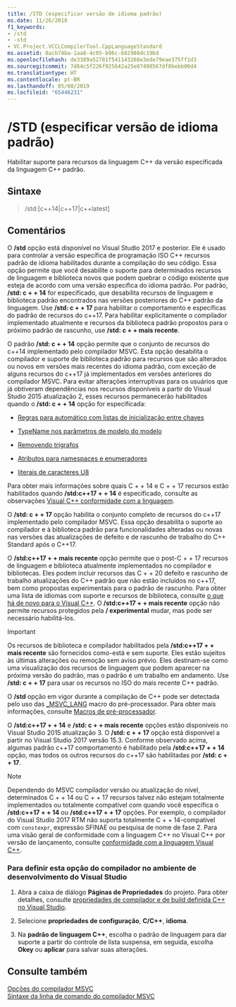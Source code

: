 ```yaml
---
title: /STD (especificar versão de idioma padrão)
ms.date: 11/26/2018
f1_keywords:
- /std
- -std
- VC.Project.VCCLCompilerTool.CppLanguageStandard
ms.assetid: 0acb74ba-1aa8-4c05-b96c-682988dc19bd
ms.openlocfilehash: de3389a52781f541143268e3ede79eae375ff1d3
ms.sourcegitcommit: 7d64c5f226f925642a25e07498567df8bebb00d4
ms.translationtype: HT
ms.contentlocale: pt-BR
ms.lasthandoff: 05/08/2019
ms.locfileid: "65446231"
---
```

# <a name="std-specify-language-standard-version"></a>/STD (especificar versão de idioma padrão)

Habilitar suporte para recursos da linguagem C++ da versão especificada da linguagem C++ padrão.

## <a name="syntax"></a>Sintaxe

> /std:\[c++14\|c++17\|c++latest]

## <a name="remarks"></a>Comentários

O **/std** opção está disponível no Visual Studio 2017 e posterior. Ele é usado para controlar a versão específica de programação ISO C++ recursos padrão de idioma habilitados durante a compilação do seu código. Essa opção permite que você desabilite o suporte para determinados recursos de linguagem e biblioteca novos que podem quebrar o código existente que esteja de acordo com uma versão específica do idioma padrão. Por padrão, **/std: c + + 14** for especificado, que desabilita recursos de linguagem e biblioteca padrão encontrados nas versões posteriores do C++ padrão da linguagem. Use **/std: c + + 17** para habilitar o comportamento e específicas do padrão de recursos do c++17. Para habilitar explicitamente o compilador implementado atualmente e recursos da biblioteca padrão propostos para o próximo padrão de rascunho, use **/std: c + + mais recente**.

O padrão **/std: c + + 14** opção permite que o conjunto de recursos do c++14 implementado pelo compilador MSVC. Esta opção desabilita o compilador e suporte de biblioteca padrão para recursos que são alterados ou novos em versões mais recentes do idioma padrão, com exceção de alguns recursos do c++17 já implementados em versões anteriores do compilador MSVC. Para evitar alterações interruptivas para os usuários que já obtiveram dependências nos recursos disponíveis a partir do Visual Studio 2015 atualização 2, esses recursos permanecerão habilitados quando o **/std: c + + 14** opção for especificada:

- [Regras para automático com listas de inicialização entre chaves](http://www.open-std.org/jtc1/sc22/wg21/docs/papers/2014/n3922.html)

- [TypeName nos parâmetros de modelo do modelo](http://www.open-std.org/jtc1/sc22/wg21/docs/papers/2014/n4051.html)

- [Removendo trígrafos](http://www.open-std.org/jtc1/sc22/wg21/docs/papers/2014/n4086.html)

- [Atributos para namespaces e enumeradores](http://www.open-std.org/jtc1/sc22/wg21/docs/papers/2014/n4266.html)

- [literais de caracteres U8](http://www.open-std.org/jtc1/sc22/wg21/docs/papers/2014/n4267.html)

Para obter mais informações sobre quais C + + 14 e C + + 17 recursos estão habilitados quando **/std:c++17 + + 14** é especificado, consulte as observações [Visual C++ conformidade com a linguagem](../../overview/visual-cpp-language-conformance.md).

O **/std: c + + 17** opção habilita o conjunto completo de recursos do c++17 implementado pelo compilador MSVC. Essa opção desabilita o suporte ao compilador e à biblioteca padrão para funcionalidades alteradas ou novas nas versões das atualizações de defeito e de rascunho de trabalho do C++ Standard após o C++17.

O **/std:c++17 + + mais recente** opção permite que o post-C + + 17 recursos de linguagem e biblioteca atualmente implementados no compilador e bibliotecas. Eles podem incluir recursos das C + + 20 defeito e rascunho de trabalho atualizações do C++ padrão que não estão incluídos no c++17, bem como propostas experimentais para o padrão de rascunho. Para obter uma lista de idiomas com suporte e recursos de biblioteca, consulte [o que há de novo para o Visual C++](../../overview/what-s-new-for-visual-cpp-in-visual-studio.md). O **/std:c++17 + + mais recente** opção não permite recursos protegidos pela **/ experimental** mudar, mas pode ser necessário habilitá-los.

> [!IMPORTANT]
> Os recursos de biblioteca e compilador habilitados pela **/std:c++17 + + mais recente** são fornecidos como-está e sem suporte. Eles estão sujeitos às últimas alterações ou remoção sem aviso prévio. Eles destinam-se como uma visualização dos recursos de linguagem que podem aparecer na próxima versão do padrão, mas o padrão é um trabalho em andamento. Use **/std: c + + 17** para usar os recursos no ISO do mais recente C++ padrão.

O **/std** opção em vigor durante a compilação de C++ pode ser detectada pelo uso das [ \_MSVC\_LANG](../../preprocessor/predefined-macros.md) macro do pré-processador. Para obter mais informações, consulte [Macros de pré-processador](../../preprocessor/predefined-macros.md).

O **/std:c++17 + + 14** e **/std: c + + mais recente** opções estão disponíveis no Visual Studio 2015 atualização 3. O **/std: c + + 17** opção está disponível a partir no Visual Studio 2017 versão 15.3. Conforme observado acima, algumas padrão c++17 comportamento é habilitado pela **/std:c++17 + + 14** opção, mas todos os outros recursos do c++17 são habilitadas por **/std: c + + 17**.

> [!NOTE]
> Dependendo do MSVC compilador versão ou atualização do nível, determinados C + + 14 ou C + + 17 recursos talvez não estejam totalmente implementados ou totalmente compatível com quando você especifica o **/std:c++17 + + 14** ou **/std:c++17 + + 17** opções. Por exemplo, o compilador do Visual Studio 2017 RTM não suporta totalmente C + + 14-compatível com `constexpr`, expressão SFINAE ou pesquisa de nome de fase 2. Para uma visão geral de conformidade com a linguagem C++ no Visual C++ por versão de lançamento, consulte [conformidade com a linguagem Visual C++](../../overview/visual-cpp-language-conformance.md).

### <a name="to-set-this-compiler-option-in-the-visual-studio-development-environment"></a>Para definir esta opção do compilador no ambiente de desenvolvimento do Visual Studio

1. Abra a caixa de diálogo **Páginas de Propriedades** do projeto. Para obter detalhes, consulte [propriedades de compilador e de build definida C++ no Visual Studio](../working-with-project-properties.md).

1. Selecione **propriedades de configuração**, **C/C++**, **idioma**.

1. Na **padrão de linguagem C++**, escolha o padrão de linguagem para dar suporte a partir do controle de lista suspensa, em seguida, escolha **Okey** ou **aplicar** para salvar suas alterações.

## <a name="see-also"></a>Consulte também

[Opções do compilador MSVC](compiler-options.md)<br/>
[Sintaxe da linha de comando do compilador MSVC](compiler-command-line-syntax.md)
